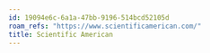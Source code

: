 ```yaml
---
id: 19094e6c-6a1a-47bb-9196-514bcd52105d
roam_refs: "https://www.scientificamerican.com/"
title: Scientific American
---
```



